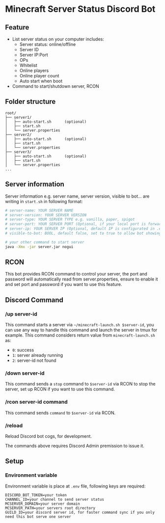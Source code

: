 # Minecraft Server Status Discord Bot
## Feature
- List server status on your computer includes:
  - Server status: online/offline
  - Server ID
  - Server IP:Port
  - OPs
  - Whitelist
  - Online players
  - Online player count
  - Auto start when boot
- Command to start/shutdown server, RCON

## Folder structure
```
root/
├── server1/
│   ├── auto-start.sh      (optional)
│   ├── start.sh
│   └── server.properties
├── server2/
│   ├── auto-start.sh      (optional)
│   ├── start.sh
│   └── server.properties
├── server3/
│   ├── auto-start.sh      (optional)
│   ├── start.sh
│   └── server.properties
...
```

## Server information
Server information e.g. server name, server version, visible to bot... are writing in `start.sh` in following format:
```bash
# server-name: YOUR SERVER NAME
# server-version: YOUR SERVER VERSION
# server-type: YOUR SERVER TYPE e.g. vanilla, paper, spigot
# server-port: YOUR SERVER PORT (Optional, if your local port is forwarded to other port in NAT, this option will override the default value read from server.properties)
# server-ip: YOUR SERVER IP (Optional, default IP is configurated in .env, this option allows you to override it in individual server)
# visible-to-bot: BOOL, default false, set to true to allow bot showing and manage this server

# your other command to start server
java -Xmx -jar server.jar nogui
```

## RCON
This bot provides RCON command to control your server, the port and password will automatically read from server.properties, ensure to enable it and set port and password if you want to use this feature.

## Discord Command

### /up server-id
This command starts a server via `~/minecraft-launch.sh $server-id`, you can use any way to handle this command and launch the server in tmux for example.
This command considers return value from `minecraft-launch.sh` as:
- `0`: success
- `1`: server already running
- `2`: server-id not found

### /down server-id
This command sends a `stop` command to `$server-id` via RCON to stop the server, set up RCON if you want to use this command.

### /rcon server-id command
This command sends `command` to `$server-id` via RCON.

### /reload
Reload Discord bot cogs, for development.

The commands above requires Discord Admin premission to issue it.

## Setup

### Environment variable
Environment variable is place at `.env` file, following keys are required:
```
DISCORD_BOT_TOKEN=your token
CHANNEL_ID=your channel to send server status
MCSERVER_DOMAIN=your server domain
MCSERVER_PATH=your servers root directory
GUILD_ID=your discord server id, for faster command sync if you only need this bot serve one server